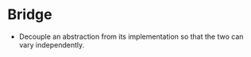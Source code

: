# Bridge

- Decouple an abstraction from its implementation so that the two can vary independently.

